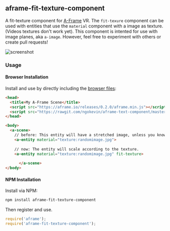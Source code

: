 ## aframe-fit-texture-component

A fit-texture component for [A-Frame](https://aframe.io) VR. The `fit-texure` component can be used with entities that use the `material` component with a image as texture. (Videos textures don't work yet).
This component is intented for use with image planes, aka `a-image`.
However, feel free to experiment with others or create pull requests!

![screenshot](https://cloud.githubusercontent.com/assets/1710598/14921020/431f7b42-0e30-11e6-9fdf-83f748ad3c2b.png)

### Usage

#### Browser Installation

Install and use by directly including the [browser files](dist):

```html
<head>
  <title>My A-Frame Scene</title>
  <script src="https://aframe.io/releases/0.2.0/aframe.min.js"></script>
  <script src="https://rawgit.com/ngokevin/aframe-text-component/master/dist/aframe-text-component.min.js"></script>
</head>

<body>
  <a-scene>
    // before: This entity will have a stretched image, unless you know and specify width/height manually.
    <a-entity material="texture:randomimage.jpg">
    
    // now: The entity will scale according to the texture.
    <a-entity material="texture:randomimage.jpg" fit-texture>
    
      </a-scene>
</body>
```

#### NPM Installation

Install via NPM:

```bash
npm install aframe-fit-texture-component
```

Then register and use.

```js
require('aframe');
require('aframe-fit-texture-component');
```
